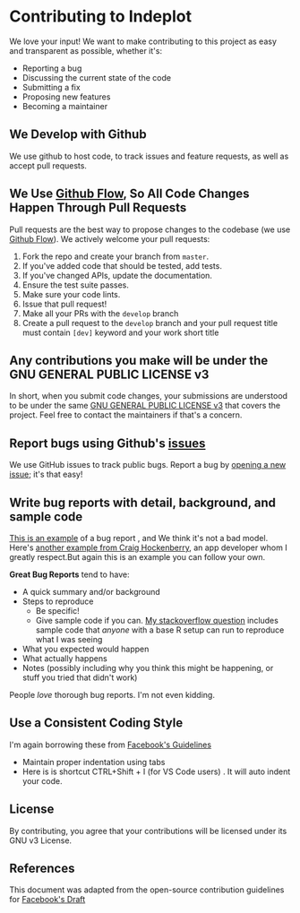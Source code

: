 # Contributing to Indeplot
We love your input! We want to make contributing to this project as easy and transparent as possible, whether it's:

- Reporting a bug
- Discussing the current state of the code
- Submitting a fix
- Proposing new features
- Becoming a maintainer

## We Develop with Github
We use github to host code, to track issues and feature requests, as well as accept pull requests.

## We Use [Github Flow](https://guides.github.com/introduction/flow/index.html), So All Code Changes Happen Through Pull Requests
Pull requests are the best way to propose changes to the codebase (we use [Github Flow](https://guides.github.com/introduction/flow/index.html)). We actively welcome your pull requests:

1. Fork the repo and create your branch from `master`.
2. If you've added code that should be tested, add tests.
3. If you've changed APIs, update the documentation.
4. Ensure the test suite passes.
5. Make sure your code lints.
6. Issue that pull request!
7. Make all your PRs with the `develop` branch
8. Create a pull request to the `develop` branch and your pull request title must contain `[dev]` keyword and your work short title

## Any contributions you make will be under the  GNU GENERAL PUBLIC LICENSE v3
In short, when you submit code changes, your submissions are understood to be under the same [ GNU GENERAL PUBLIC LICENSE v3](https://github.com/indeplot/indeplot/blob/master/LICENSE) that covers the project. Feel free to contact the maintainers if that's a concern.

## Report bugs using Github's [issues](https://github.com/indeplot/indeplot/issues)
We use GitHub issues to track public bugs. Report a bug by [opening a new issue](); it's that easy!

## Write bug reports with detail, background, and sample code
[This is an example](http://stackoverflow.com/q/12488905/180626) of a bug report , and We think it's not a bad model. Here's [another example from Craig Hockenberry](http://www.openradar.me/11905408), an app developer whom I greatly respect.But again this is an example you can follow your own.

**Great Bug Reports** tend to have:

- A quick summary and/or background
- Steps to reproduce
  - Be specific!
  - Give sample code if you can. [My stackoverflow question](http://stackoverflow.com/q/12488905/180626) includes sample code that *anyone* with a base R setup can run to reproduce what I was seeing
- What you expected would happen
- What actually happens
- Notes (possibly including why you think this might be happening, or stuff you tried that didn't work)

People *love* thorough bug reports. I'm not even kidding.

## Use a Consistent Coding Style
I'm again borrowing these from [Facebook's Guidelines](https://github.com/facebook/draft-js/blob/a9316a723f9e918afde44dea68b5f9f39b7d9b00/CONTRIBUTING.md)

* Maintain proper indentation using tabs
* Here is is shortcut CTRL+Shift + I (for VS Code users) . It will auto indent your code.


## License
By contributing, you agree that your contributions will be licensed under its GNU v3 License.

## References
This document was adapted from the open-source contribution guidelines for [Facebook's Draft](https://github.com/facebook/draft-js/blob/a9316a723f9e918afde44dea68b5f9f39b7d9b00/CONTRIBUTING.md)
